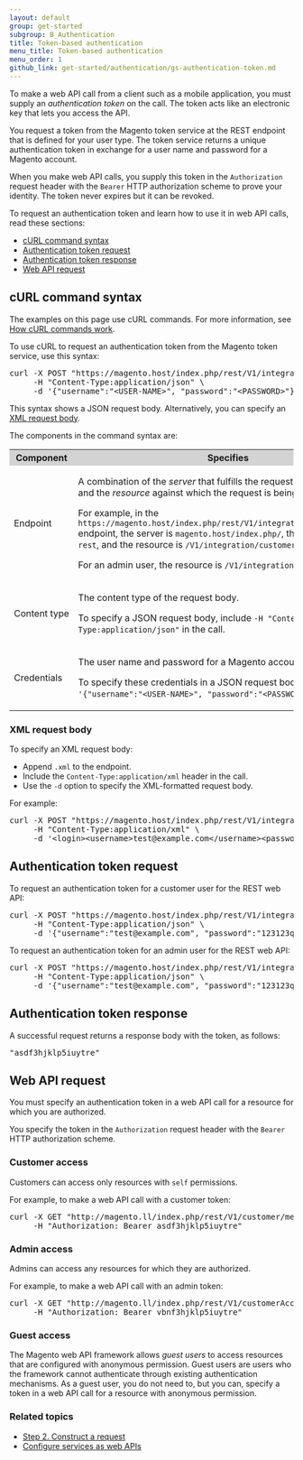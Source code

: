 ```yaml
---
layout: default
group: get-started
subgroup: B_Authentication
title: Token-based authentication
menu_title: Token-based authentication
menu_order: 1
github_link: get-started/authentication/gs-authentication-token.md
---
```


<p>To make a web API call from a client such as a mobile application, you must supply an <i>authentication token</i> on the call. The token acts like an electronic key that lets you access the API.</p>
<p>You request a token from the Magento token service at the REST endpoint that is defined for your user type. The token service returns
   a unique authentication token in exchange for a user name and password for a Magento account.
</p>
<p>When you make web API calls, you supply this token in the <code>Authorization</code> request header with the <code>Bearer</code> HTTP authorization scheme to prove your identity. The token never expires but it can be revoked.</p>
<p>To request an authentication token and learn how to use it in web API calls, read these sections:</p>
<ul>
   <li><a href="#curl-command-syntax">cURL command syntax</a></li>
   <li><a href="#auth-request">Authentication token request</a></li>
   <li><a href="#auth-response">Authentication token response</a></li>
   <li><a href="#web-api-access">Web API request</a></li>
</ul>
<a name="curl-command-syntax"></a>
<h2>cURL command syntax</h2>
<p>The examples on this page use cURL commands. For more information, see
   <a href="{{ site.gdeurl }}get-started/gs-curl.html">How cURL commands work</a>.
</p>
<p>To use cURL to request an authentication token from the Magento token service, use this syntax:</p>
<pre>curl -X POST "https://magento.host/index.php/rest/V1/integration/{customer|admin}/token" \
     -H "Content-Type:application/json" \
     -d '{"username":"&lt;USER-NAME&gt;", "password":"&lt;PASSWORD&gt;"}'</pre>
<p>This syntax shows a JSON request body. Alternatively, you can specify an <a href="#xml-auth-request-syntax">XML request body</a>.</p>
<p>The components in the command syntax are:</p>
<table style="width:100%">
   <tr bgcolor="lightgray">
      <th>Component</th>
      <th>Specifies</th>
   </tr>
   <tr>
      <td>Endpoint</td>
      <td>
         <p>A combination of the <i>server</i> that fulfills the request, the web service, and the <i>resource</i> against which the request is being made.</p>
         <p>For example, in the <code>https://magento.host/index.php/rest/V1/integration/customer/token</code> endpoint, the server is <code>magento.host/index.php/</code>, the web service is <code>rest</code>, and the resource is <code>/V1/integration/customer/token</code>.</p>
         <p>For an admin user, the resource is <code>/V1/integration/admin/token</code>.</p>
      </td>
   </tr>
   <tr>
      <td>Content&nbsp;type</td>
      <td>
         <p>The content type of the request body.</p>
         <p>To specify a JSON request body, include <code>-H&nbsp;"Content-Type:application/json"</code> in the call.</p>
      </td>
   </tr>
   <tr>
      <td>Credentials</td>
      <td>
         <p>The user name and password for a Magento account.</p>
         <p>To specify these credentials in a JSON request body, include <code>-d '{"username":"&lt;USER-NAME&gt;", "password":"&lt;PASSWORD&gt;"}'</code> in the call.</p>
      </td>
   </tr>
</table>
<a name="xml-auth-request-syntax"></a>
<h3>XML request body</h3>
<p>To specify an XML request body:</p>
<ul>
   <li>Append <code>.xml</code> to the endpoint.</li>
   <li>Include the <code>Content-Type:application/xml</code> header in the call.</li>
   <li>Use the <code>-d</code> option to specify the XML-formatted request body.</li>
</ul>
<p>For example:</p>
<pre>curl -X POST "https://magento.host/index.php/rest/V1/integration/customer/token.xml" \
     -H "Content-Type:application/xml" \
     -d '&lt;login>&lt;username>test@example.com&lt;/username>&lt;password>123123q&lt;/password>&lt;/login>'</pre>
<a name="auth-request"></a>
<h2>Authentication token request</h2>
<p>To request an authentication token for a customer user for the REST web API:</p>
<pre>curl -X POST "https://magento.host/index.php/rest/V1/integration/customer/token" \
     -H "Content-Type:application/json" \
     -d '{"username":"test@example.com", "password":"123123q"}'</pre>
<p>To request an authentication token for an admin user for the REST web API:</p>
<pre>curl -X POST "https://magento.host/index.php/rest/V1/integration/admin/token" \
     -H "Content-Type:application/json" \
     -d '{"username":"test@example.com", "password":"123123q"}'</pre>
<a name="auth-response"></a>
<h2>Authentication token response</h2>
<p>A successful request returns a response body with the token, as follows:</p>
<pre>"asdf3hjklp5iuytre"</pre>
<a name="web-api-access"></a>
<h2>Web API request</h2>
<p>You must specify an authentication token in a web API call for a resource for which you are authorized.</p>
<p>You specify the token in the <code>Authorization</code> request header with the <code>Bearer</code> HTTP authorization scheme.</p>
<h3>Customer access</h3>
<p>Customers can access only resources with <code>self</code> permissions.</p>
<p>For example, to make a web API call with a customer token:</p>
<pre>curl -X GET "http://magento.ll/index.php/rest/V1/customer/me" \
     -H "Authorization: Bearer asdf3hjklp5iuytre"</pre>
<h3>Admin access</h3>
<p>Admins can access any resources for which they are authorized.</p>
<p>For example, to make a web API call with an admin token:</p>
<pre>curl -X GET "http://magento.ll/index.php/rest/V1/customerAccounts/2" \
     -H "Authorization: Bearer vbnf3hjklp5iuytre"</pre>
<h3>Guest access</h3>
<p>The Magento web API framework allows <i>guest users</i> to access resources that are configured with anonymous permission. Guest users are users who the framework cannot authenticate through existing authentication
   mechanisms. As a guest user, you do not need to, but you can, specify a token in a web API call for a resource with anonymous permission.
</p>
<h3>Related topics</h3>
<ul>
   <li><a href="{{ site.gdeurl }}/get-started/gs-web-api-request.html">Step 2. Construct a request</a></li>
   <li><a href="{{ site.githuburl }}extension-dev-guide/service-contracts/service-to-web-service.html">Configure services as web APIs</a></li>
</ul>





